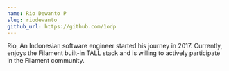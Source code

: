 ```yaml
---
name: Rio Dewanto P
slug: riodewanto
github_url: https://github.com/1odp
---
```


Rio, An Indonesian software engineer started his journey in 2017. Currently, enjoys the Filament built-in TALL stack and is willing to actively participate in the Filament community.
